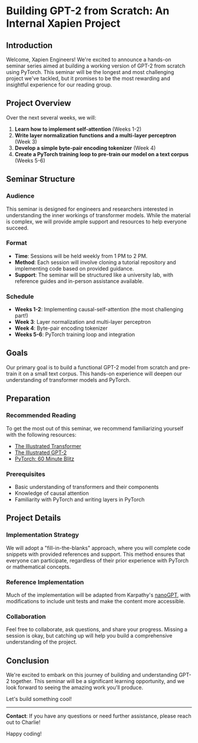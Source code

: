 # Building GPT-2 from Scratch: An Internal Xapien Project

## Introduction
Welcome, Xapien Engineers! We're excited to announce a hands-on seminar series aimed at building a working version of GPT-2 from scratch using PyTorch. This seminar will be the longest and most challenging project we've tackled, but it promises to be the most rewarding and insightful experience for our reading group.

## Project Overview
Over the next several weeks, we will:

1. **Learn how to implement self-attention** (Weeks 1-2)
2. **Write layer normalization functions and a multi-layer perceptron** (Week 3)
3. **Develop a simple byte-pair encoding tokenizer** (Week 4)
4. **Create a PyTorch training loop to pre-train our model on a text corpus** (Weeks 5-6)

## Seminar Structure
### Audience
This seminar is designed for engineers and researchers interested in understanding the inner workings of transformer models. While the material is complex, we will provide ample support and resources to help everyone succeed.

### Format
- **Time**: Sessions will be held weekly from 1 PM to 2 PM.
- **Method**: Each session will involve cloning a tutorial repository and implementing code based on provided guidance.
- **Support**: The seminar will be structured like a university lab, with reference guides and in-person assistance available.

### Schedule
- **Weeks 1-2**: Implementing causal-self-attention (the most challenging part!)
- **Week 3**: Layer normalization and multi-layer perceptron
- **Week 4**: Byte-pair encoding tokenizer
- **Weeks 5-6**: PyTorch training loop and integration

## Goals
Our primary goal is to build a functional GPT-2 model from scratch and pre-train it on a small text corpus. This hands-on experience will deepen our understanding of transformer models and PyTorch.

## Preparation
### Recommended Reading
To get the most out of this seminar, we recommend familiarizing yourself with the following resources:
- [The Illustrated Transformer](https://jalammar.github.io/illustrated-transformer/)
- [The Illustrated GPT-2](https://jalammar.github.io/illustrated-gpt2/)
- [PyTorch: 60 Minute Blitz](https://pytorch.org/tutorials/beginner/deep_learning_60min_blitz.html)

### Prerequisites
- Basic understanding of transformers and their components
- Knowledge of causal attention
- Familiarity with PyTorch and writing layers in PyTorch

## Project Details
### Implementation Strategy
We will adopt a "fill-in-the-blanks" approach, where you will complete code snippets with provided references and support. This method ensures that everyone can participate, regardless of their prior experience with PyTorch or mathematical concepts.

### Reference Implementation
Much of the implementation will be adapted from Karpathy's [nanoGPT](https://github.com/karpathy/nanoGPT), with modifications to include unit tests and make the content more accessible.

### Collaboration
Feel free to collaborate, ask questions, and share your progress. Missing a session is okay, but catching up will help you build a comprehensive understanding of the project.

## Conclusion
We're excited to embark on this journey of building and understanding GPT-2 together. This seminar will be a significant learning opportunity, and we look forward to seeing the amazing work you'll produce.

Let's build something cool!

---

**Contact**: If you have any questions or need further assistance, please reach out to Charlie!

Happy coding!
